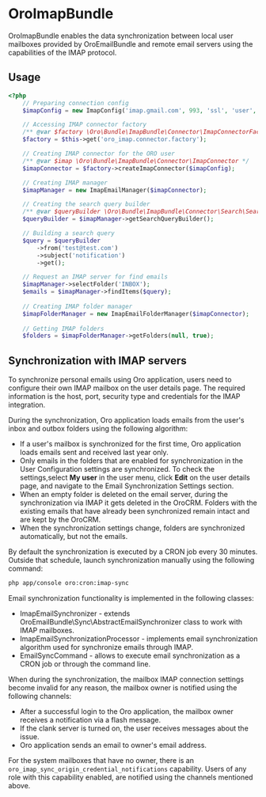 # OroImapBundle

OroImapBundle enables the data synchronization between local user mailboxes provided by OroEmailBundle and remote email servers using the capabilities of the IMAP protocol.

## Usage

``` php
<?php
    // Preparing connection config
    $imapConfig = new ImapConfig('imap.gmail.com', 993, 'ssl', 'user', 'pwd');

    // Accessing IMAP connector factory
    /** @var $factory \Oro\Bundle\ImapBundle\Connector\ImapConnectorFactory */
    $factory = $this->get('oro_imap.connector.factory');

    // Creating IMAP connector for the ORO user
    /** @var $imap \Oro\Bundle\ImapBundle\Connector\ImapConnector */
    $imapConnector = $factory->createImapConnector($imapConfig);

    // Creating IMAP manager
    $imapManager = new ImapEmailManager($imapConnector);

    // Creating the search query builder
    /** @var $queryBuilder \Oro\Bundle\ImapBundle\Connector\Search\SearchQueryBuilder */
    $queryBuilder = $imapManager->getSearchQueryBuilder();

    // Building a search query
    $query = $queryBuilder
        ->from('test@test.com')
        ->subject('notification')
        ->get();

    // Request an IMAP server for find emails
    $imapManager->selectFolder('INBOX');
    $emails = $imapManager->findItems($query);
    
    // Creating IMAP folder manager
    $imapFolderManager = new ImapEmailFolderManager($imapConnector);
    
    // Getting IMAP folders 
    $folders = $imapFolderManager->getFolders(null, true);
```

## Synchronization with IMAP servers

To synchronize personal emails using Oro application, users need to configure their own IMAP mailbox on the user details page. The required information is the host, port, security type and credentials for the IMAP integration.

During the synchronization, Oro application loads emails from the user's inbox and outbox folders using the following algorithm:

 - If a user's mailbox is synchronized for the first time, Oro application loads emails sent and received last year only.
 - Only emails in the folders that are enabled for synchronization in the User Configuration settings are synchronized. To check the settings,select **My user** in the user menu, click **Edit** on the user details page, and navigate to the Email Synchronization Settings section.
 - When an empty folder is deleted on the email server, during the synchronization via IMAP it gets deleted in the OroCRM. Folders with the existing emails that have already been synchronized remain intact and are kept by the OroCRM.
 - When the synchronization settings change, folders are synchronized automatically, but not the emails.

By default the synchronization is executed by a CRON job every 30 minutes. Outside that schedule, launch synchronization manually using the following command:

```bash
php app/console oro:cron:imap-sync
```

Email synchronization functionality is implemented in the following classes:

 - ImapEmailSynchronizer - extends OroEmailBundle\Sync\AbstractEmailSynchronizer class to work with IMAP mailboxes.
 - ImapEmailSynchronizationProcessor - implements email synchronization algorithm used for synchronize emails through IMAP.
 - EmailSyncCommand - allows to execute email synchronization as a CRON job or through the command line.

When during the synchronization, the mailbox IMAP connection settings become invalid for any reason, the mailbox owner is notified using the following channels:

 - After a successful login to the Oro application, the mailbox owner receives a notification via a flash message.
 - If the clank server is turned on, the user receives messages about the issue.
 - Oro application sends an email to owner's email address.

For the system mailboxes that have no owner, there is an `oro_imap_sync_origin_credential_notifications` capability. Users of any role with this
capability enabled, are notified using the channels mentioned above.
